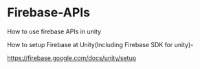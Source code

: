 # Firebase-APIs
How to use firebase APIs in unity

How to setup Firebase at Unity(Including Firebase SDK for unity)-

https://firebase.google.com/docs/unity/setup
